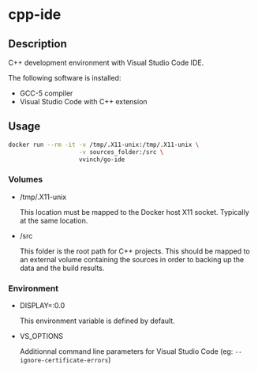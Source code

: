 # cpp-ide

## Description

C++ development environment with Visual Studio Code IDE.

The following software is installed:

- GCC-5 compiler
- Visual Studio Code with C++ extension

## Usage

```bash
docker run --rm -it -v /tmp/.X11-unix:/tmp/.X11-unix \
                    -v sources_folder:/src \
                    vvinch/go-ide
```

### Volumes

- /tmp/.X11-unix

   This location must be mapped to the Docker host X11 socket. Typically at the same location.

- /src

   This folder is the root path for C++ projects. This should be mapped to an external volume containing the sources in order to backing up the data and the build results.

### Environment

- DISPLAY=:0.0

   This environment variable is defined by default.

- VS_OPTIONS

   Additionnal command line parameters for Visual Studio Code (eg: ```--ignore-certificate-errors```)